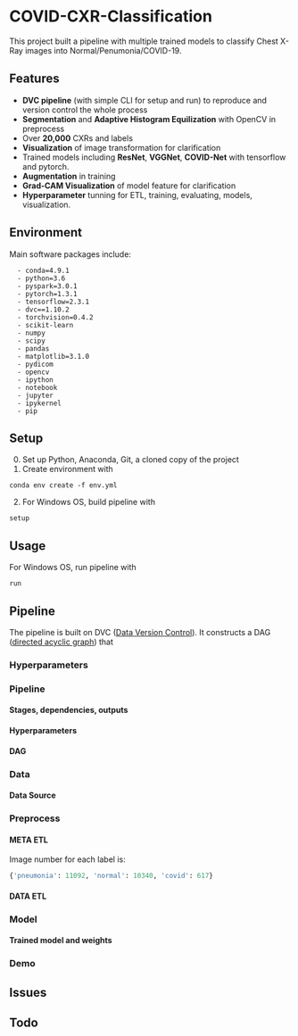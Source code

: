 # COVID-CXR-Classification
This project built a pipeline with multiple trained models to classify Chest X-Ray images into Normal/Penumonia/COVID-19. 

## Features
- **DVC pipeline** (with simple CLI for setup and run) to reproduce and version control the whole process
- **Segmentation** and **Adaptive Histogram Equilization** with OpenCV in preprocess
- Over **20,000** CXRs and labels
- **Visualization** of image transformation for clarification
- Trained models including **ResNet**, **VGGNet**, **COVID-Net** with tensorflow and pytorch.
- **Augmentation** in training
- **Grad-CAM Visualization** of model feature for clarification
- **Hyperparameter** tunning for ETL, training, evaluating, models, visualization.


## Environment
Main software packages include:
```
  - conda=4.9.1
  - python=3.6
  - pyspark=3.0.1
  - pytorch=1.3.1
  - tensorflow=2.3.1
  - dvc==1.10.2
  - torchvision=0.4.2
  - scikit-learn
  - numpy
  - scipy
  - pandas
  - matplotlib=3.1.0
  - pydicom
  - opencv
  - ipython
  - notebook
  - jupyter
  - ipykernel
  - pip
```

## Setup
0. Set up Python, Anaconda, Git, a cloned copy of the project
1. Create environment with
```
conda env create -f env.yml
```
2. For Windows OS, build pipeline with
```
setup
```

## Usage
For Windows OS, run pipeline with
```
run
```

## Pipeline
The pipeline is built on DVC ([Data Version Control](https://dvc.org/doc/start)). It constructs a DAG ([directed acyclic graph](https://en.wikipedia.org/wiki/Directed_acyclic_graph)) that 

### Hyperparameters

### Pipeline
#### Stages, dependencies, outputs
#### Hyperparameters
#### DAG

### Data
#### Data Source
### Preprocess
#### META ETL
Image number for each label is:
```python
{'pneumonia': 11092, 'normal': 10340, 'covid': 617}
```
#### DATA ETL
### Model
#### Trained model and weights
### Demo

## Issues

## Todo